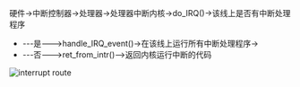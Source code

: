 硬件->中断控制器->处理器->处理器中断内核->do_IRQ()->该线上是否有中断处理程序
    
* ---是--->handle_IRQ_event()->在该线上运行所有中断处理程序->
*  ---否--->ret_from_intr()-->返回内核运行中断的代码

![interrupt route](http://way4ever.com/wp-content/uploads/2013/04/interrupt-route.jpg)
